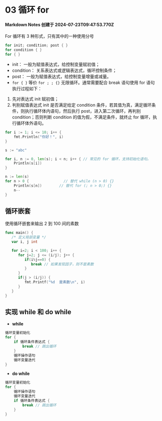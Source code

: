 # 03 循环 for

#### Markdown Notes 创建于 2024-07-23T09:47:53.770Z

For 循环有 3 种形式，只有其中的一种使用分号

```go
for init; condition; post { }
for condition { }
for { }
```

-   init： 一般为赋值表达式，给控制变量赋初值；
-   condition： 关系表达式或逻辑表达式，循环控制条件；
-   post： 一般为赋值表达式，给控制变量增量或减量。
-   `for { }` 等价 `for ; ; {}` 无限循环。通常需要配合 break 语句使用
    for 语句执行过程如下：

1. 先对表达式 init 赋初值；
2. 判别赋值表达式 init 是否满足给定 condition 条件，若其值为真，满足循环条件，则执行循环体内语句，然后执行 post，进入第二次循环，再判别 condition；否则判断 condition 的值为假，不满足条件，就终止 for 循环，执行循环体外语句。

```go
for i := 1; i <= 10; i++ {
    fmt.Println("你好！", i)
}
```

```go
s := "abc"

for i, n := 0, len(s); i < n; i++ { // 常见的 for 循环，支持初始化语句。
    Println(s[i])
}

n := len(s)
for n > 0 {                // 替代 while (n > 0) {}
    Println(s[n])        // 替代 for (; n > 0;) {}
    n--
}
```

## 循环嵌套

使用循环嵌套来输出 2 到 100 间的素数

```go
func main() {
   /* 定义局部变量 */
   var i, j int

   for i=2; i < 100; i++ {
      for j=2; j <= (i/j); j++ {
         if(i%j==0) {
            break // 如果发现因子，则不是素数
         }
      }
      if(j > (i/j)) {
         fmt.Printf("%d  是素数\n", i)
      }
   }
}
```

## 实现 while 和 do while

-   **while**

```go
循环变量初始化
for {
    if 循环条件表达式 {
        break // 跳出循环
    }
    循环操作语句
    循环变量迭代
}
```

-   **do while**

```go
循环变量初始化
for {
    循环操作语句
    循环变量迭代
    if 循环条件表达式 {
        break // 跳出循环
    }
}
```
